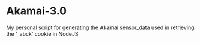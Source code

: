 # Akamai-3.0
My personal script for generating the Akamai sensor_data used in retrieving the '_abck' cookie in NodeJS
